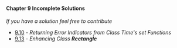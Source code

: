 #### Chapter 9 Incomplete Solutions

*If you have a solution feel free to contribute*

- [9.10](https://gitlab.com/siidney/Cpp-How-To-Program-9E/blob/master/Chapter09/exercises/9.10/) - *Returning Error Indicators from Class Time's set Functions*
- [9.13](https://gitlab.com/siidney/Cpp-How-To-Program-9E/blob/master/Chapter09/exercises/9.13/) - *Enhancing Class __Rectangle__*
